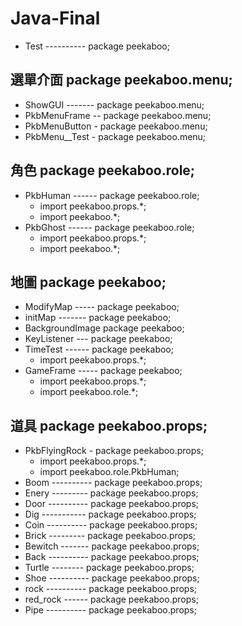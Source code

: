 # Java-Final

* Test ---------- package peekaboo;

## 選單介面 package peekaboo.menu;
* ShowGUI ------- package peekaboo.menu;
* PkbMenuFrame -- package peekaboo.menu;
* PkbMenuButton - package peekaboo.menu;
* PkbMenu__Test - package peekaboo.menu;

## 角色 package peekaboo.role;
* PkbHuman ------ package peekaboo.role;
    + import peekaboo.props.*;
    + import peekaboo.*;
* PkbGhost ------ package peekaboo.role;
    + import peekaboo.props.*;
    + import peekaboo.*;

## 地圖 package peekaboo;
* ModifyMap ----- package peekaboo;
* initMap ------- package peekaboo;
* BackgroundImage package peekaboo;
* KeyListener --- package peekaboo;
* TimeTest ------ package peekaboo;
    + import peekaboo.props.*;
* GameFrame ----- package peekaboo;
    + import peekaboo.props.*;
    + import peekaboo.role.*;

## 道具 package peekaboo.props;
* PkbFlyingRock - package peekaboo.props;
    + import peekaboo.props.*;
    + import peekaboo.role.PkbHuman;
* Boom ---------- package peekaboo.props;
* Enery --------- package peekaboo.props;
* Door ---------- package peekaboo.props;
* Dig ----------- package peekaboo.props;
* Coin ---------- package peekaboo.props;
* Brick --------- package peekaboo.props;
* Bewitch ------- package peekaboo.props;
* Back ---------- package peekaboo.props;
* Turtle -------- package peekaboo.props;
* Shoe ---------- package peekaboo.props;
* rock ---------- package peekaboo.props;
* red_rock ------ package peekaboo.props;
* Pipe ---------- package peekaboo.props;